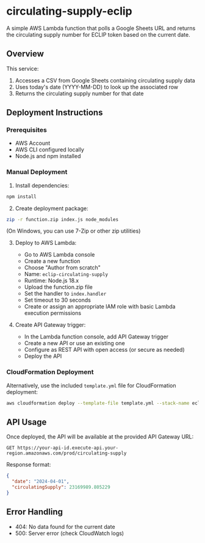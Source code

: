 # circulating-supply-eclip

A simple AWS Lambda function that polls a Google Sheets URL and returns the circulating supply number for ECLIP token based on the current date.

## Overview

This service:
1. Accesses a CSV from Google Sheets containing circulating supply data
2. Uses today's date (YYYY-MM-DD) to look up the associated row
3. Returns the circulating supply number for that date

## Deployment Instructions

### Prerequisites
- AWS Account
- AWS CLI configured locally
- Node.js and npm installed

### Manual Deployment

1. Install dependencies:
```bash
npm install
```

2. Create deployment package:
```bash
zip -r function.zip index.js node_modules
```
(On Windows, you can use 7-Zip or other zip utilities)

3. Deploy to AWS Lambda:
   - Go to AWS Lambda console
   - Create a new function
   - Choose "Author from scratch"
   - Name: `eclip-circulating-supply`
   - Runtime: Node.js 18.x
   - Upload the function.zip file
   - Set the handler to `index.handler`
   - Set timeout to 30 seconds
   - Create or assign an appropriate IAM role with basic Lambda execution permissions

4. Create API Gateway trigger:
   - In the Lambda function console, add API Gateway trigger
   - Create a new API or use an existing one
   - Configure as REST API with open access (or secure as needed)
   - Deploy the API

### CloudFormation Deployment

Alternatively, use the included `template.yml` file for CloudFormation deployment:

```bash
aws cloudformation deploy --template-file template.yml --stack-name eclip-circulating-supply --capabilities CAPABILITY_IAM
```

## API Usage

Once deployed, the API will be available at the provided API Gateway URL:

```
GET https://your-api-id.execute-api.your-region.amazonaws.com/prod/circulating-supply
```

Response format:
```json
{
  "date": "2024-04-01",
  "circulatingSupply": 23169989.805229
}
```

## Error Handling

- 404: No data found for the current date
- 500: Server error (check CloudWatch logs)
